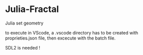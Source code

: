 # Julia-Fractal
Julia set geometry


to execute in VScode, a .vscode directory has to be created with proprieties.json file, then excecute with the batch file.

SDL2 is needed !

